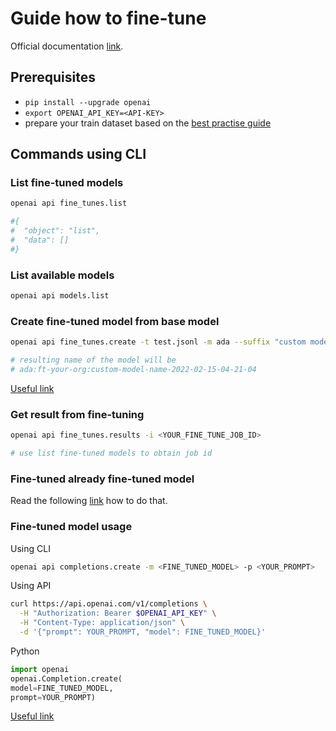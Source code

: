 # Guide how to fine-tune

Official documentation [link](https://platform.openai.com/docs/guides/fine-tuning).

## Prerequisites
* `pip install --upgrade openai`
* `export OPENAI_API_KEY=<API-KEY>`
* prepare your train dataset based on the [best practise guide](https://platform.openai.com/docs/guides/fine-tuning/preparing-your-dataset)

## Commands using CLI

### List fine-tuned models
```bash
openai api fine_tunes.list

#{
#  "object": "list",
#  "data": []
#}
```

### List available models
```bash
openai api models.list
```

### Create fine-tuned model from base model
```bash
openai api fine_tunes.create -t test.jsonl -m ada --suffix "custom model name"

# resulting name of the model will be
# ada:ft-your-org:custom-model-name-2022-02-15-04-21-04
```
[Useful link](https://platform.openai.com/docs/guides/fine-tuning/create-a-fine-tuned-model)

### Get result from fine-tuning
```bash
openai api fine_tunes.results -i <YOUR_FINE_TUNE_JOB_ID>

# use list fine-tuned models to obtain job id
```

### Fine-tuned already fine-tuned model
Read the following [link](https://platform.openai.com/docs/guides/fine-tuning/continue-fine-tuning-from-a-fine-tuned-model) how to do that.


### Fine-tuned model usage

Using CLI
```bash
openai api completions.create -m <FINE_TUNED_MODEL> -p <YOUR_PROMPT>
```

Using API
```bash
curl https://api.openai.com/v1/completions \
  -H "Authorization: Bearer $OPENAI_API_KEY" \
  -H "Content-Type: application/json" \
  -d '{"prompt": YOUR_PROMPT, "model": FINE_TUNED_MODEL}'
```

Python
```python
import openai
openai.Completion.create(
model=FINE_TUNED_MODEL,
prompt=YOUR_PROMPT)
```

[Useful link](https://platform.openai.com/docs/guides/fine-tuning/use-a-fine-tuned-model)
